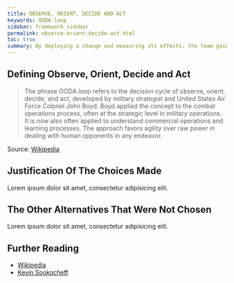 ```yaml
---
title: OBSERVE, ORIENT, DECIDE AND ACT
keywords: OODA-loop
sidebar: framework_sidebar
permalink: observe-orient-decide-act.html
toc: true
summary: By deploying a change and measuring its effects, the team gain confidence that any software change is reliable, performant, and affects the metric of interest, confirming any hypothesis.
---
```



## Defining Observe, Orient, Decide and Act
> The phrase OODA loop refers to the decision cycle of observe, orient, decide, and act, developed by military strategist and United States Air Force Colonel John Boyd. Boyd applied the concept to the combat operations process, often at the strategic level in military operations. It is now also often applied to understand commercial operations and learning processes. The approach favors agility over raw power in dealing with human opponents in any endeavor.

Source: [Wikipedia](https://en.wikipedia.org/wiki/OODA_loop)

## Justification Of The Choices Made
Lorem ipsum dolor sit amet, consectetur adipisicing elit.

## The Other Alternatives That Were Not Chosen
Lorem ipsum dolor sit amet, consectetur adipisicing elit.

## Further Reading
* [Wikipedia](https://en.wikipedia.org/wiki/OODA_loop)
* [Kevin Sookocheff](https://sookocheff.com/post/mdd/mdd/)
